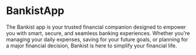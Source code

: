# BankistApp
The Bankist app is your trusted financial companion designed to empower you with smart, secure, and seamless banking experiences. Whether you're managing your daily expenses, saving for your future goals, or planning for a major financial decision, Bankist is here to simplify your financial life.
